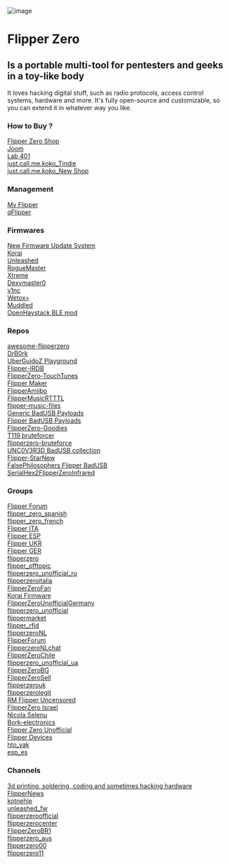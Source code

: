 ![image](https://user-images.githubusercontent.com/89728480/226020699-edd873f8-3293-41f7-8a97-75da954a1573.png)


#  Flipper Zero
## Is a portable multi-tool for pentesters and geeks in a toy-like body

It loves hacking digital stuff, such as radio protocols, access control systems, hardware and more. It's fully open-source and customizable, so you can extend it in whatever way you like.


### How to Buy ?

[Flipper Zero Shop](https://shop.flipperzero.one/)\
[Joom](https://www.joom.com/en/stores/62f64f81a96fa268df9eaa2e)\
[Lab 401](https://lab401.com/)\
[just.call.me.koko_Tindie](https://www.tindie.com/stores/justcallmekoko/)\
[just.call.me.koko_New Shop](https://justcallmekokollc.com/)


### Management

[My Flipper](https://lab.flipper.net/)\
[qFlipper](https://flipperzero.one/update)

### Firmwares
[New Firmware Update System](https://blog.flipperzero.one/new-firmware-update-system/)\
[Korai](https://github.com/ankris812/Korai)\
[Unleashed](https://github.com/DarkFlippers/unleashed-firmware)\
[RogueMaster](https://github.com/RogueMaster/flipperzero-firmware-wPlugins)\
[Xtreme](https://github.com/ClaraCrazy/Flipper-Xtreme)\
[Dexvmaster0](https://github.com/DXVVAY/Dexvmaster0)\
[v1nc](https://github.com/v1nc/flipperzero-firmware)\
[Wetox=](https://github.com/wetox-team/flipperzero-firmware)\
[Muddled](https://github.com/MuddledBox/flipperzero-firmware/tree/muddled_dev)\
[OpenHaystack BLE mod](https://github.com/AlexStrNik/flipperzero-firmware)


### Repos 
[awesome-flipperzero](https://github.com/djsime1/awesome-flipperzero)\
[DrB0rk](https://github.com/DrB0rk/Flipper-Zero-Boards)\
[UberGuidoZ Playground](https://github.com/UberGuidoZ/Flipper)\
[Flipper-IRDB](https://github.com/logickworkshop/Flipper-IRDB)\
[FlipperZero-TouchTunes](https://github.com/jimilinuxguy/flipperzero-touchtunes)\
[Flipper Maker](https://flippermaker.github.io/)\
[FlipperAmiibo](https://github.com/Gioman101/FlipperAmiibo)\
[FlipperMusicRTTTL](https://github.com/neverfa11ing/FlipperMusicRTTTL)\
[flipper-music-files](https://github.com/Tonsil/flipper-music-files)\
[Generic BadUSB Payloads](https://github.com/nocomp/Flipper_Zero_Badusb_hack5_payloads)\
[Flipper BadUSB Payloads](https://github.com/I-Am-Jakoby/Flipper-Zero-BadUSB)\
[FlipperZero-Goodies](https://github.com/wetox-team/flipperzero-goodies)\
[T119 bruteforcer](https://github.com/xb8/t119bruteforcer)\
[flipperzero-bruteforce](https://github.com/tobiabocchi/flipperzero-bruteforce)\
[UNC0V3R3D BadUSB collection](https://github.com/UNC0V3R3D/Flipper_Zero-BadUsb)\
[Flipper-StarNew](https://github.com/GlUTEN-BASH/Flipper-Starnew)\
[FalsePhilosophers Flipper BadUSB](https://github.com/FalsePhilosopher/badusb)\
[SerialHex2FlipperZeroInfrared](https://github.com/maehw/SerialHex2FlipperZeroInfrared)

### Groups

[Flipper Forum](https://t.me/+2WVEOUkJ4Ho4ZDFi)\
[flipper_zero_spanish](https://t.me/flipper_zero_spanish)\
[flipper_zero_french](https://t.me/flipper_zero_french)\
[Flipper ITA](https://t.me/+4YM7QfxxnpEwYzEy)\
[Flipper ESP](https://t.me/+VQUnlza-WbIxOThi)\
[Flipper UKR](https://t.me/+NRFfxqyLW-gyNzFi)\
[Flipper GER](https://t.me/+46NHyO3hhwQzZTgy)\
[flipperzero](https://t.me/flipperzero)\
[flipper_offtopic](https://t.me/flipper_offtopic)\
[flipperzero_unofficial_ru](https://t.me/flipperzero_unofficial_ru)\
[flipperzeroitalia](https://t.me/flipperzeroitalia)\
[FlipperZeroFan](https://t.me/FlipperZeroFan)\
[Korai Firmware](https://t.me/+XI3ZKU1-cYEwMTU0)\
[FlipperZeroUnofficialGermany](https://t.me/FlipperZeroUnofficialGermany)\
[flipperzero_unofficial](https://t.me/flipperzero_unofficial)\
[flippermarket](https://t.me/flippermarket)\
[flipper_rfid](https://t.me/flipper_rfid)\
[flipperzeroNL](https://t.me/flipperzeroNL)\
[FlipperForum](https://t.me/FlipperForum)\
[FlipperzeroNLchat](https://t.me/FlipperzeroNLchat)\
[FlipperZeroChile](https://t.me/FlipperZeroChile)\
[flipperzero_unofficial_ua](https://t.me/flipperzero_unofficial_ua)\
[FlipperZeroBG](https://t.me/FlipperZeroBG)\
[FlipperZeroSell](https://t.me/FlipperZeroSell)\
[flipperzerouk](https://t.me/flipperzerouk)\
[flipperzerolegit](https://t.me/flipperzerolegit)\
[RM Flipper Uncensored](https://discord.gg/Rq2px3td)\
[FlipperZero Israel](https://discord.gg/D6DqVzeP)\
[Nicola Selenu](https://discord.gg/FkEVbkhX)\
[Bork-electronics](https://discord.gg/AVAeRuQTN2)\
[Flipper Zero Unofficial](https://discord.unleashedflip.com)\
[Flipper Devices](https://flipperzero.one/)\
[hto_yak](https://t.me/hto_yak)\
[esp_es](https://t.me/esp_es)





### Channels 

[3d printing, soldering, coding and sometimes hacking hardware](https://t.me/containment)\
[FlipperNews](https://t.me/FlipperNews)\
[kotnehle](https://t.me/kotnehleb)\
[unleashed_fw](https://t.me/unleashed_fw)\
[flipperzeroofficial](https://t.me/flipperzeroofficial)\
[flipperzerocenter](https://t.me/flipperzerocenter)\
[FlipperZeroBR1](https://t.me/FlipperZeroBR1)\
[flipperzero_aus](https://t.me/flipperzero_aus)\
[flipperzero00](https://t.me/flipperzero00)\
[flipperzero11](https://t.me/flipperzero11)
